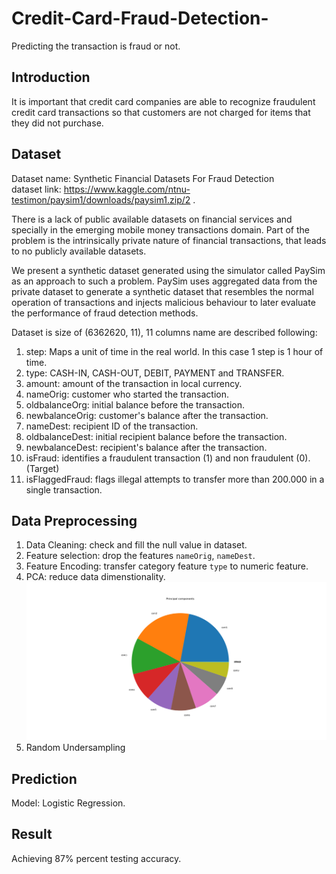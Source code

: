 # Credit-Card-Fraud-Detection-
Predicting the transaction is fraud or not.      
## Introduction 
It is important that credit card companies are able to recognize fraudulent credit card transactions so that customers are not charged for items that they did not purchase.      

## Dataset
Dataset name: Synthetic Financial Datasets For Fraud Detection    
dataset link: https://www.kaggle.com/ntnu-testimon/paysim1/downloads/paysim1.zip/2 .  

There is a lack of public available datasets on financial services and specially in the emerging mobile money transactions domain. Part of the problem is the intrinsically private nature of financial transactions, that leads to no publicly available datasets.     

We present a synthetic dataset generated using the simulator called PaySim as an approach to such a problem. PaySim uses aggregated data from the private dataset to generate a synthetic dataset that resembles the normal operation of transactions and injects malicious behaviour to later evaluate the performance of fraud detection methods.   

Dataset is size of (6362620, 11), 11 columns name are described following:   
1. step: Maps a unit of time in the real world. In this case 1 step is 1 hour of time.   
2. type: CASH-IN, CASH-OUT, DEBIT, PAYMENT and TRANSFER.    
3. amount: amount of the transaction in local currency.  
4. nameOrig: customer who started the transaction.    
5. oldbalanceOrg: initial balance before the transaction.  
6. newbalanceOrig: customer's balance after the transaction.   
7. nameDest: recipient ID of the transaction.    
8. oldbalanceDest: initial recipient balance before the transaction.    
9. newbalanceDest: recipient's balance after the transaction.    
10. isFraud: identifies a fraudulent transaction (1) and non fraudulent (0).  (Target)   
11. isFlaggedFraud: flags illegal attempts to transfer more than 200.000 in a single transaction.   

## Data Preprocessing
1. Data Cleaning: check and fill the null value in dataset.    
2. Feature selection: drop the features `nameOrig`, `nameDest`.
3. Feature Encoding: transfer category feature `type` to numeric feature.  
4. PCA: reduce data dimenstionality.   
![alt text](https://github.com/phylliskaka/Credit-Card-Fraud-Detection-/blob/master/PCA_components.png)
5. Random Undersampling

## Prediction 
Model: Logistic Regression.   

## Result
Achieving 87% percent testing accuracy.   
